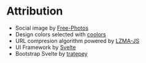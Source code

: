 # Attribution

- Social image by [Free-Photos](https://pixabay.com/photos/ingredients-cooking-preparation-498199/)
- Design colors selected with [coolors](https://coolors.co/c1bcac-8e5572-002626)
- URL compresion algorithm powered by [LZMA-JS](https://github.com/LZMA-JS/LZMA-JS)
- UI Framework by [Svelte](https://svelte.dev/)
- Bootstrap Svelte by [tratepey](https://github.com/tretapey/svelte-pwa)
